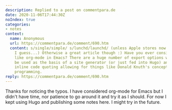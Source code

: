 ```yaml
---
description: Replied to a post on commentpara.de
date: 2020-11-06T17:44:30Z
noIndex: true
categories:
- notes
context:
  name: Anonymous
  url: https://commentpara.de/comment/690.htm
  content: s/single/simple/ s/lunchd/launchd/ (unless Apple stores now sell sandwiches,
    I guess...) Otherwise a great article though :) Have you ever considered something
    like org-mode in Emacs? There are a huge number of export options which could
    be used as the basis of a site generator (or just fed into Hugo) and it supports
    inline code quoting allowing for things like Donald Knuth's concept of literate
    programming.
reply: https://commentpara.de/comment/690.htm
---
```


Thanks for noticing the typos. I have considered org-mode for Emacs but I didn't have time, nor patience to go around it and try it as I should. For now I kept using Hugo and publishing some notes here. I might try in the future.
